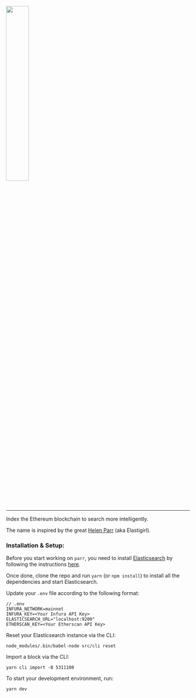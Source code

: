 <img width="35%" src="https://github.com/hillstreetlabs/parr-web/blob/master/src/assets/images/logo.png" />

---------

Index the Ethereum blockchain to search more intelligently.

The name is inspired by the great
[Helen Parr](https://www.youtube.com/watch?v=9svuQXc-gBQ) (aka Elastigirl).

### Installation & Setup:

Before you start working on `parr`, you need to install
[Elasticsearch](https://www.elastic.co/) by following the instructions
[here](https://www.elastic.co/guide/en/elasticsearch/reference/current/_installation.html).

Once done, clone the repo and run `yarn` (or `npm install`) to install all the
dependencies and start Elasticsearch.

Update your `.env` file according to the following format:

```
// .env
INFURA_NETWORK=mainnet
INFURA_KEY=<Your Infura API Key>
ELASTICSEARCH_URL="localhost:9200"
ETHERSCAN_KEY=<Your Etherscan API Key>
```

Reset your Elasticsearch instance via the CLI:

```
node_modules/.bin/babel-node src/cli reset
```

Import a block via the CLI:

```
yarn cli import -B 5311100
```

To start your development environment, run:

```
yarn dev
```
